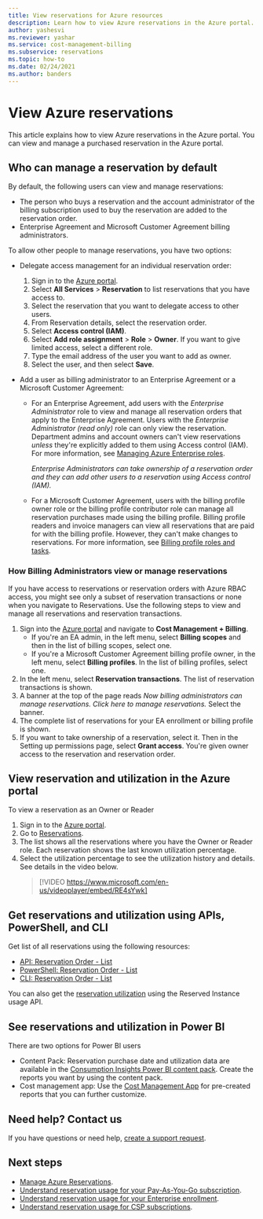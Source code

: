```yaml
---
title: View reservations for Azure resources
description: Learn how to view Azure reservations in the Azure portal. See reservations and utilization by using APIs, PowerShell, CLI, and Power BI.
author: yashesvi
ms.reviewer: yashar
ms.service: cost-management-billing
ms.subservice: reservations
ms.topic: how-to
ms.date: 02/24/2021
ms.author: banders
---
```


# View Azure reservations

This article explains how to view Azure reservations in the Azure portal. You can view and manage a purchased reservation in the Azure portal.

## Who can manage a reservation by default

By default, the following users can view and manage reservations:

- The person who buys a reservation and the account administrator of the billing subscription used to buy the reservation are added to the reservation order.
- Enterprise Agreement and Microsoft Customer Agreement billing administrators.

To allow other people to manage reservations, you have two options:

- Delegate access management for an individual reservation order:
    1. Sign in to the [Azure portal](https://portal.azure.com).
    1. Select **All Services** > **Reservation** to list reservations that you have access to.
    1. Select the reservation that you want to delegate access to other users.
    1. From Reservation details, select the reservation order.
    1. Select **Access control (IAM)**.
    1. Select **Add role assignment** > **Role** > **Owner**. If you want to give limited access, select a different role.
    1. Type the email address of the user you want to add as owner.
    1. Select the user, and then select **Save**.

- Add a user as billing administrator to an Enterprise Agreement or a Microsoft Customer Agreement:
    - For an Enterprise Agreement, add users with the _Enterprise Administrator_ role to view and manage all reservation orders that apply to the Enterprise Agreement. Users with the _Enterprise Administrator (read only)_ role can only view the reservation. Department admins and account owners can't view reservations _unless_ they're explicitly added to them using Access control (IAM). For more information, see [Managing Azure Enterprise roles](../manage/understand-ea-roles.md).

        _Enterprise Administrators can take ownership of a reservation order and they can add other users to a reservation using Access control (IAM)._
    - For a Microsoft Customer Agreement, users with the billing profile owner role or the billing profile contributor role can manage all reservation purchases made using the billing profile. Billing profile readers and invoice managers can view all reservations that are paid for with the billing profile. However, they can't make changes to reservations.
    For more information, see [Billing profile roles and tasks](../manage/understand-mca-roles.md#billing-profile-roles-and-tasks).

### How Billing Administrators view or manage reservations

If you have access to reservations or reservation orders with Azure RBAC access, you might see only a subset of reservation transactions or none when you navigate to Reservations. Use the following steps to view and manage all reservations and reservation transactions.

1. Sign into the [Azure portal](https://portal.azure.com) and navigate to **Cost Management + Billing**.
    - If you're an EA admin, in the left menu, select **Billing scopes** and then in the list of billing scopes, select one.
    - If you're a Microsoft Customer Agreement billing profile owner, in the left menu, select **Billing profiles**. In the list of billing profiles, select one.
1. In the left menu, select **Reservation transactions**. The list of reservation transactions is shown.
1. A banner at the top of the page reads *Now billing administrators can manage reservations. Click here to manage reservations.* Select the banner.
1. The complete list of reservations for your EA enrollment or billing profile is shown.
1. If you want to take ownership of a reservation, select it. Then in the Setting up permissions page, select **Grant access**. You're given owner access to the reservation and reservation order.

## View reservation and utilization in the Azure portal

To view a reservation as an Owner or Reader

1. Sign in to the [Azure portal](https://portal.azure.com).
2. Go to [Reservations](https://portal.azure.com/#blade/Microsoft_Azure_Reservations/ReservationsBrowseBlade).
3. The list shows all the reservations where you have the Owner or Reader role. Each reservation shows the last known utilization percentage.
4. Select the utilization percentage to see the utilization history and details. See details in the video below.
   > [!VIDEO https://www.microsoft.com/en-us/videoplayer/embed/RE4sYwk] 

## Get reservations and utilization using APIs, PowerShell, and CLI

Get list of all reservations using the following resources:

- [API: Reservation Order - List](/rest/api/reserved-vm-instances/reservationorder/list)
- [PowerShell: Reservation Order - List](/powershell/module/azurerm.reservations/get-azurermreservationorder)
- [CLI: Reservation Order - List](/cli/azure/reservations/reservation-order#az-reservations-reservation-order-list)

You can also get the [reservation utilization](/rest/api/billing/enterprise/billing-enterprise-api-reserved-instance-usage) using the Reserved Instance usage API. 

## See reservations and utilization in Power BI

There are two options for Power BI users
- Content Pack: Reservation purchase date and utilization data are available in the [Consumption Insights Power BI content pack](/power-bi/desktop-connect-azure-cost-management). Create the reports you want by using the content pack. 
- Cost management app: Use the [Cost Management App](https://appsource.microsoft.com/product/power-bi/costmanagement.azurecostmanagementapp) for pre-created reports that you can further customize.

## Need help? Contact us

If you have questions or need help, [create a support request](https://go.microsoft.com/fwlink/?linkid=2083458).

## Next steps

- [Manage Azure Reservations](manage-reserved-vm-instance.md).
- [Understand reservation usage for your Pay-As-You-Go subscription](understand-reserved-instance-usage.md).
- [Understand reservation usage for your Enterprise enrollment](understand-reserved-instance-usage-ea.md).
- [Understand reservation usage for CSP subscriptions](/partner-center/azure-reservations).

